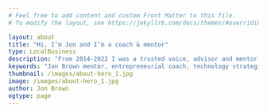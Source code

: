```yaml
---
# Feel free to add content and custom Front Matter to this file.
# To modify the layout, see https://jekyllrb.com/docs/themes/#overriding-theme-defaults

layout: about
title: "Hi, I’m Jon and I’m a coach & mentor"
type: LocalBusiness
description: "From 2014-2022 I was a trusted voice, advisor and mentor to many. To my clients I was a steady hand offering sound advice on how to use technology in the workplace in a trusted manner." 
keywords: "Jon Brown mentor, entrepreneurial coach, technology strategist, Apple technologist, cybersecurity expert, IT business consultant, Grove Technologies founder, certified Apple professional, Quantic MBA, CISSP certified mentor, business coach for startups, trusted IT advisor, technology leadership, business mentoring services, coaching entrepreneurs, small business growth, IT strategy consultant, cybersecurity leadership, mentor for business owners, technology management expertise, app development advice, cybersecurity in entrepreneurship, business consulting for startups"
thumbnail: /images/about-hero_1.jpg
image: /images/about-hero_1.jpg
author: Jon Brown
ogtype: page
---
```

